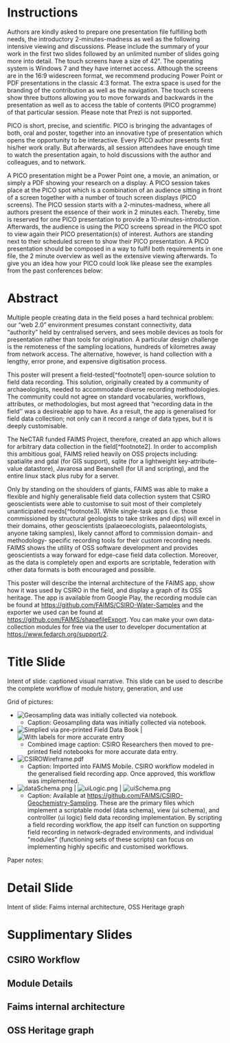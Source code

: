 # Instructions 

Authors are kindly asked to prepare one presentation file fulfilling both needs, the introductory 2-minutes-madness as well as the following intensive viewing and discussions. Please include the summary of your work in the first two slides followed by an unlimited number of slides going more into detail. The touch screens have a size of 42". The operating system is Windows 7 and they have internet access. Although the screens are in the 16:9 widescreen format, we recommend producing Power Point or PDF presentations in the classic 4:3 format. The extra space is used for the branding of the contribution as well as the navigation. The touch screens show three buttons allowing you to move forwards and backwards in the presentation as well as to access the table of contents (PICO programme) of that particular session. Please note that Prezi is not supported.

PICO is short, precise, and scientific. PICO is bringing the advantages of both, oral and poster, together into an innovative type of presentation which opens the opportunity to be interactive. Every PICO author presents first his/her work orally. But afterwards, all session attendees have enough time to watch the presentation again, to hold discussions with the author and colleagues, and to network.

A PICO presentation might be a Power Point one, a movie, an animation, or simply a PDF showing your research on a display. A PICO session takes place at the PICO spot which is a combination of an audience sitting in front of a screen together with a number of touch screen displays (PICO screens). The PICO session starts with a 2-minutes-madness, where all authors present the essence of their work in 2 minutes each. Thereby, time is reserved for one PICO presentation to provide a 10-minutes-introduction. Afterwards, the audience is using the PICO screens spread in the PICO spot to view again their PICO presentation(s) of interest. Authors are standing next to their scheduled screen to show their PICO presentation. A PICO presentation should be composed in a way to fulfil both requirements in one file, the 2 minute overview as well as the extensive viewing afterwards. To give you an idea how your PICO could look like please see the examples from the past conferences below:


# Abstract

Multiple people creating data in the field poses a hard technical problem: our “web 2.0” environment presumes constant connectivity, data “authority” held by centralised servers, and sees mobile devices as tools for presentation rather than tools for origination. A particular design challenge is the remoteness of the sampling locations, hundreds of kilometres away from network access. The alternative, however, is hand collection with a lengthy, error prone, and expensive digitisation process. 

This poster will present a field-tested[^footnote1] open-source solution to field data recording. This solution, originally created by a community of archaeologists, needed to accommodate diverse recording methodologies. The community could not agree on standard vocabularies, workflows, attributes, or methodologies, but most agreed that “recording data in the field’’ was a desireable app to have. As a result, the app is generalised for field data collection; not only can it record a range of data types, but it is deeply customisable. 

The NeCTAR funded FAIMS Project, therefore, created an app which allows for arbitrary data collection in the field[^footnote2]. In order to accomplish this ambitious goal, FAIMS relied heavily on OSS projects including: spatialite and gdal (for GIS support), sqlite (for a lightweight key-attribute-value datastore), Javarosa and Beanshell (for UI and scripting), and the entire linux stack plus ruby for a server. 

Only by standing on the shoulders of giants, FAIMS was able to make a flexible and highly generalisable field data collection system that CSIRO geoscientists were able to customise to suit most of their completely unanticipated needs[^footnote3]. While single-task apps (i.e. those commissioned by structural geologists to take strikes and dips) will excel in their domains, other geoscientists (palaeoecologists, palaeontologists, anyone taking samples), likely cannot afford to commission domain- and methodology- specific recording tools for their custom recording needs. FAIMS shows the utility of OSS software development and provides geoscientists a way forward for edge-case field data collection. Moreover, as the data is completely open and exports are scriptable, federation with other data formats is both encouraged and possible. 

This poster will describe the internal architecture of the FAIMS app, show how it was used by CSIRO in the field, and display a graph of its OSS heritage. The app is available from Google Play, the recording module can be found at https://github.com/FAIMS/CSIRO-Water-Samples and the exporter we used can be found at https://github.com/FAIMS/shapefileExport. You can make your own data-collection modules for free via the user to developer documentation at https://www.fedarch.org/support/2.


# Title Slide

Intent of slide: captioned visual narrative. This slide can be used to describe the complete workflow of module history, generation, and use

Grid of pictures: 
* ![Geosampling data was initially collected via notebook.](noteBook1.jpg)
   * Caption: Geosampling data was initially collected via notebook.
* ![Simplied via pre-printed Field Data Book](noteBook2.jpg) | ![With labels for more accurate entry](noteBook3.jpg)
   * Combined image caption: CSIRO Researchers then moved to pre-printed field notebooks for more accurate data entry.
* ![CSIROWireframe.pdf](CSIROWireframe.png)
   * Caption: Imported into FAIMS Mobile. CSIRO workflow modeled in the generalised field recording app. Once approved, this workflow was implemented.
* ![dataSchema.png](dataSchema.png) | ![uiLogic.png](uiLogic.png) | ![uiSchema.png](uiSchema.png)
    * Caption: Available at https://github.com/FAIMS/CSIRO-Geochemistry-Sampling. These are the primary files which implement a scriptable model (data schema), view (ui schema), and controlller (ui logic) field data recording implementation. By scripting a field recording workflow, the app itself can function on supporting field recording in network-degraded environments, and individual "modules" (functioning sets of these scripts) can focus on implementing highly specific and customised workflows.



Paper notes: 

# Detail Slide

Intent of slide: Faims internal architecture, OSS Heritage graph

# Supplimentary Slides

## CSIRO Workflow

## Module Details

## Faims internal architecture

## OSS Heritage graph
